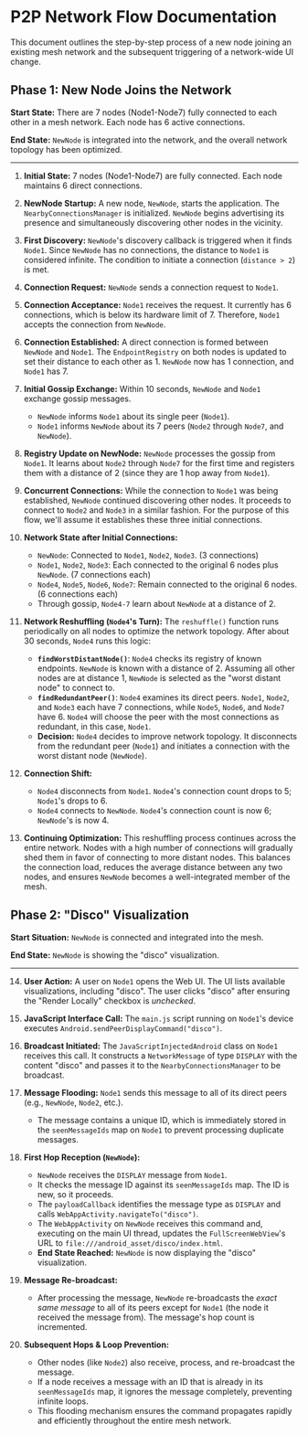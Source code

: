 # P2P Network Flow Documentation

This document outlines the step-by-step process of a new node joining an existing mesh network and
the subsequent triggering of a network-wide UI change.

## Phase 1: New Node Joins the Network

**Start State:** There are 7 nodes (Node1-Node7) fully connected to each other in a mesh
network. Each node has 6 active connections.

**End State:** `NewNode` is integrated into the network, and the overall network topology has been
optimized.

---

1. **Initial State:** 7 nodes (Node1-Node7) are fully connected. Each node maintains 6 direct
   connections.

2. **NewNode Startup:** A new node, `NewNode`, starts the application. The
   `NearbyConnectionsManager` is initialized. `NewNode` begins advertising its presence and
   simultaneously discovering other nodes in the vicinity.

3. **First Discovery:** `NewNode`'s discovery callback is triggered when it finds `Node1`. Since
   `NewNode` has no connections, the distance to `Node1` is considered infinite. The condition to
   initiate a connection (`distance > 2`) is met.

4. **Connection Request:** `NewNode` sends a connection request to `Node1`.

5. **Connection Acceptance:** `Node1` receives the request. It currently has 6 connections, which is
   below its hardware limit of 7. Therefore, `Node1` accepts the connection from `NewNode`.

6. **Connection Established:** A direct connection is formed between `NewNode` and `Node1`. The
   `EndpointRegistry` on both nodes is updated to set their distance to each other as 1. `NewNode`
   now has 1 connection, and `Node1` has 7.

7. **Initial Gossip Exchange:** Within 10 seconds, `NewNode` and `Node1` exchange gossip messages.
    * `NewNode` informs `Node1` about its single peer (`Node1`).
    * `Node1` informs `NewNode` about its 7 peers (`Node2` through `Node7`, and `NewNode`).

8. **Registry Update on NewNode:** `NewNode` processes the gossip from `Node1`. It learns about
   `Node2` through `Node7` for the first time and registers them with a distance of 2 (since they
   are 1 hop away from `Node1`).

9. **Concurrent Connections:** While the connection to `Node1` was being established, `NewNode`
   continued discovering other nodes. It proceeds to connect to `Node2` and `Node3` in a similar
   fashion. For the purpose of this flow, we'll assume it establishes these three initial
   connections.

10. **Network State after Initial Connections:**
    * `NewNode`: Connected to `Node1`, `Node2`, `Node3`. (3 connections)
    * `Node1`, `Node2`, `Node3`: Each connected to the original 6 nodes plus `NewNode`. (7
      connections each)
    * `Node4`, `Node5`, `Node6`, `Node7`: Remain connected to the original 6 nodes. (6 connections
      each)
    * Through gossip, `Node4-7` learn about `NewNode` at a distance of 2.

11. **Network Reshuffling (`Node4`'s Turn):** The `reshuffle()` function runs periodically on all
    nodes to optimize the network topology. After about 30 seconds, `Node4` runs this logic:
    * **`findWorstDistantNode()`**: `Node4` checks its registry of known endpoints. `NewNode` is
      known with a distance of 2. Assuming all other nodes are at distance 1, `NewNode` is selected
      as the "worst distant node" to connect to.
    * **`findRedundantPeer()`**: `Node4` examines its direct peers. `Node1`, `Node2`, and `Node3`
      each have 7 connections, while `Node5`, `Node6`, and `Node7` have 6. `Node4` will choose the
      peer with the most connections as redundant, in this case, `Node1`.
    * **Decision:** `Node4` decides to improve network topology. It disconnects from the redundant
      peer (`Node1`) and initiates a connection with the worst distant node (`NewNode`).

12. **Connection Shift:**
    * `Node4` disconnects from `Node1`. `Node4`'s connection count drops to 5; `Node1`'s drops to 6.
    * `Node4` connects to `NewNode`. `Node4`'s connection count is now 6; `NewNode`'s is now 4.

13. **Continuing Optimization:** This reshuffling process continues across the entire network. Nodes
    with a high number of connections will gradually shed them in favor of connecting to more
    distant nodes. This balances the connection load, reduces the average distance between any two
    nodes, and ensures `NewNode` becomes a well-integrated member of the mesh.

## Phase 2: "Disco" Visualization

**Start Situation:** `NewNode` is connected and integrated into the mesh.

**End State:** `NewNode` is showing the "disco" visualization.

---

14. **User Action:** A user on `Node1` opens the Web UI. The UI lists available visualizations,
    including "disco". The user clicks "disco" after ensuring the "Render Locally" checkbox is
    *unchecked*.

15. **JavaScript Interface Call:** The `main.js` script running on `Node1`'s device executes
    `Android.sendPeerDisplayCommand("disco")`.

16. **Broadcast Initiated:** The `JavaScriptInjectedAndroid` class on `Node1` receives this call. It
    constructs a `NetworkMessage` of type `DISPLAY` with the content "disco" and passes it to the
    `NearbyConnectionsManager` to be broadcast.

17. **Message Flooding:** `Node1` sends this message to all of its direct peers (e.g., `NewNode`,
    `Node2`, etc.).
    * The message contains a unique ID, which is immediately stored in the `seenMessageIds` map on
      `Node1` to prevent processing duplicate messages.

18. **First Hop Reception (`NewNode`):**
    * `NewNode` receives the `DISPLAY` message from `Node1`.
    * It checks the message ID against its `seenMessageIds` map. The ID is new, so it proceeds.
    * The `payloadCallback` identifies the message type as `DISPLAY` and calls
      `WebAppActivity.navigateTo("disco")`.
    * The `WebAppActivity` on `NewNode` receives this command and, executing on the main UI thread,
      updates the `FullScreenWebView`'s URL to `file:///android_asset/disco/index.html`.
    * **End State Reached:** `NewNode` is now displaying the "disco" visualization.

19. **Message Re-broadcast:**
    * After processing the message, `NewNode` re-broadcasts the *exact same message* to all of its
      peers except for `Node1` (the node it received the message from). The message's hop count is
      incremented.

20. **Subsequent Hops & Loop Prevention:**
    * Other nodes (like `Node2`) also receive, process, and re-broadcast the message.
    * If a node receives a message with an ID that is already in its `seenMessageIds` map, it
      ignores the message completely, preventing infinite loops.
    * This flooding mechanism ensures the command propagates rapidly and efficiently throughout the
      entire mesh network.
